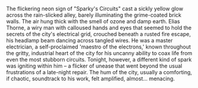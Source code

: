 The flickering neon sign of "Sparky's Circuits" cast a sickly yellow glow across the rain-slicked alley, barely illuminating the grime-coated brick walls.  The air hung thick with the smell of ozone and damp earth.  Elias Thorne, a wiry man with calloused hands and eyes that seemed to hold the secrets of the city's electrical grid, crouched beneath a rusted fire escape, his headlamp beam dancing across tangled wires.  He was a master electrician, a self-proclaimed 'maestro of the electrons,' known throughout the gritty, industrial heart of the city for his uncanny ability to coax life from even the most stubborn circuits. Tonight, however, a different kind of spark was igniting within him – a flicker of unease that went beyond the usual frustrations of a late-night repair.  The hum of the city, usually a comforting, if chaotic, soundtrack to his work, felt amplified, almost... menacing.
